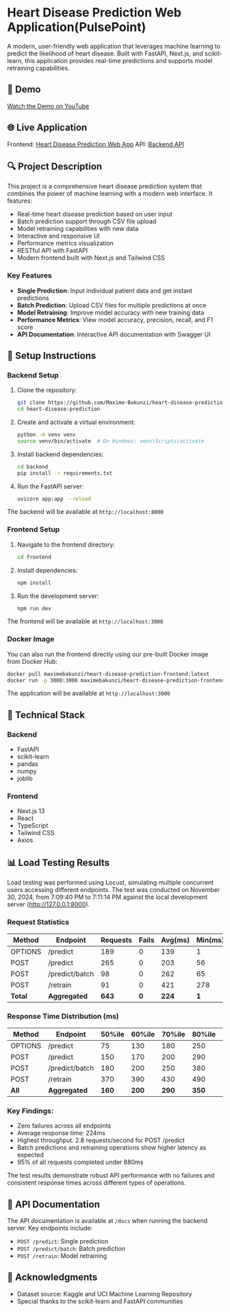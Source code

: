 # Heart Disease Prediction Web Application(PulsePoint)

A modern, user-friendly web application that leverages machine learning to predict the likelihood of heart disease. Built with FastAPI, Next.js, and scikit-learn, this application provides real-time predictions and supports model retraining capabilities.

## 🎥 Demo

[Watch the Demo on YouTube](youtube-link-here)

## 🌐 Live Application

Frontend: [Heart Disease Prediction Web App](https://pulsepoint-amber.vercel.app/)
API: [Backend API](https://heart-disease-prediction-apis.onrender.com)

## 🔍 Project Description

This project is a comprehensive heart disease prediction system that combines the power of machine learning with a modern web interface. It features:

- Real-time heart disease prediction based on user input
- Batch prediction support through CSV file upload
- Model retraining capabilities with new data
- Interactive and responsive UI
- Performance metrics visualization
- RESTful API with FastAPI
- Modern frontend built with Next.js and Tailwind CSS

### Key Features

- **Single Prediction**: Input individual patient data and get instant predictions
- **Batch Prediction**: Upload CSV files for multiple predictions at once
- **Model Retraining**: Improve model accuracy with new training data
- **Performance Metrics**: View model accuracy, precision, recall, and F1 score
- **API Documentation**: Interactive API documentation with Swagger UI

## 🚀 Setup Instructions

### Backend Setup

1. Clone the repository:
   ```bash
   git clone https://github.com/Maxime-Bakunzi/heart-disease-prediction.git
   cd heart-disease-prediction
   ```

2. Create and activate a virtual environment:
   ```bash
   python -m venv venv
   source venv/bin/activate  # On Windows: venv\Scripts\activate
   ```

3. Install backend dependencies:
   ```bash
   cd backend
   pip install -r requirements.txt
   ```

4. Run the FastAPI server:
   ```bash
   uvicorn app:app --reload
   ```

The backend will be available at `http://localhost:8000`

### Frontend Setup

1. Navigate to the frontend directory:
   ```bash
   cd frontend
   ```

2. Install dependencies:
   ```bash
   npm install
   ```

3. Run the development server:
   ```bash
   npm run dev
   ```

The frontend will be available at `http://localhost:3000`

### Docker Image

You can also run the frontend directly using our pre-built Docker image from Docker Hub:

```bash
docker pull maximebakunzi/heart-disease-prediction-frontend:latest
docker run -p 3000:3000 maximebakunzi/heart-disease-prediction-frontend:latest
```

The application will be available at `http://localhost:3000`

## 🔧 Technical Stack

### Backend
- FastAPI
- scikit-learn
- pandas
- numpy
- joblib

### Frontend
- Next.js 13
- React
- TypeScript
- Tailwind CSS
- Axios

## 📊 Load Testing Results

Load testing was performed using Locust, simulating multiple concurrent users accessing different endpoints. The test was conducted on November 30, 2024, from 7:09:40 PM to 7:11:14 PM against the local development server (http://127.0.0.1:8000).

### Request Statistics

| Method   | Endpoint        | Requests | Fails | Avg(ms) | Min(ms) | Max(ms) | RPS | Failures/s |
|----------|----------------|----------|-------|---------|---------|---------|-----|------------|
| OPTIONS  | /predict       | 189      | 0     | 139     | 1       | 836     | 2.0 | 0.0        |
| POST     | /predict       | 265      | 0     | 203     | 56      | 958     | 2.8 | 0.0        |
| POST     | /predict/batch | 98       | 0     | 262     | 65      | 1082    | 1.0 | 0.0        |
| POST     | /retrain       | 91       | 0     | 421     | 278     | 1277    | 1.0 | 0.0        |
| **Total**| **Aggregated** | **643**  | **0** | **224** | **1**   | **1277**| **6.8** | **0.0** |

### Response Time Distribution (ms)

| Method   | Endpoint        | 50%ile | 60%ile | 70%ile | 80%ile | 90%ile | 95%ile | 99%ile | 100%ile |
|----------|----------------|--------|---------|---------|---------|---------|---------|---------|----------|
| OPTIONS  | /predict       | 75     | 130     | 180     | 250     | 370     | 570     | 760     | 840      |
| POST     | /predict       | 150    | 170     | 200     | 290     | 430     | 520     | 860     | 960      |
| POST     | /predict/batch | 180    | 200     | 250     | 380     | 680     | 880     | 1100    | 1100     |
| POST     | /retrain       | 370    | 390     | 430     | 490     | 620     | 760     | 1300    | 1300     |
| **All**  | **Aggregated** | **160**| **200** | **290** | **350** | **490** | **640** | **900** | **1300** |

### Key Findings:
- Zero failures across all endpoints
- Average response time: 224ms
- Highest throughput: 2.8 requests/second for POST /predict
- Batch predictions and retraining operations show higher latency as expected
- 95% of all requests completed under 880ms

The test results demonstrate robust API performance with no failures and consistent response times across different types of operations.

## 📝 API Documentation

The API documentation is available at `/docs` when running the backend server. Key endpoints include:

- `POST /predict`: Single prediction
- `POST /predict/batch`: Batch prediction
- `POST /retrain`: Model retraining


## 🙏 Acknowledgments

- Dataset source: Kaggle and UCI Machine Learning Repository
- Special thanks to the scikit-learn and FastAPI communities
